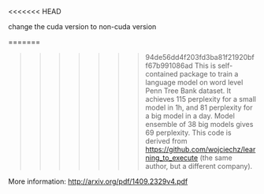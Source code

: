 
<<<<<<< HEAD

change the cuda version to non-cuda version


=======
>>>>>>> 94de56dd4f203fd3ba81f21920bff67b991086ad
This is self-contained package to train a language model on word level Penn Tree Bank dataset. 
It achieves 115 perplexity for a small model in 1h, and 81 perplexity for a big model in 
a day. Model ensemble of 38 big models gives 69 perplexity.
This code is derived from https://github.com/wojciechz/learning_to_execute (the same author, but 
a different company).


More information: http://arxiv.org/pdf/1409.2329v4.pdf
